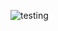 ![testing](https://github.com/SimbarasheMhlanga/django-project-template/actions/workflows/django.yml/badge.svg?branch=master)
